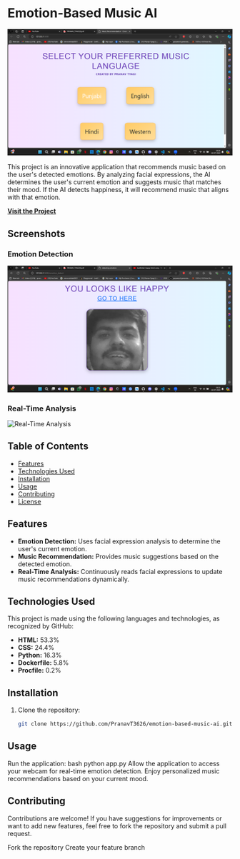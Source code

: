 # Emotion-Based Music AI
![Emotion-Based Music AI](emotion-based-music-ai.png)

This project is an innovative application that recommends music based on the user's detected emotions. By analyzing facial expressions, the AI determines the user's current emotion and suggests music that matches their mood. If the AI detects happiness, it will recommend music that aligns with that emotion.

**[Visit the Project](https://pranavt3626.github.io/Emotion-Based-Music-AI/)**

## Screenshots

### Emotion Detection
![Emotion Detection](emotion-detection.png)

### Real-Time Analysis
![Real-Time Analysis](real-time-analysis.png)

## Table of Contents

- [Features](#features)
- [Technologies Used](#technologies-used)
- [Installation](#installation)
- [Usage](#usage)
- [Contributing](#contributing)
- [License](#license)

## Features

- **Emotion Detection:** Uses facial expression analysis to determine the user's current emotion.
- **Music Recommendation:** Provides music suggestions based on the detected emotion.
- **Real-Time Analysis:** Continuously reads facial expressions to update music recommendations dynamically.

## Technologies Used

This project is made using the following languages and technologies, as recognized by GitHub:

- **HTML:** 53.3%
- **CSS:** 24.4%
- **Python:** 16.3%
- **Dockerfile:** 5.8%
- **Procfile:** 0.2%

## Installation

1. Clone the repository:
   ```bash
   git clone https://github.com/PranavT3626/emotion-based-music-ai.git

## Usage
Run the application:
bash
python app.py
Allow the application to access your webcam for real-time emotion detection.
Enjoy personalized music recommendations based on your current mood.

## Contributing
Contributions are welcome! If you have suggestions for improvements or want to add new features, feel free to fork the repository and submit a pull request.

Fork the repository
Create your feature branch
